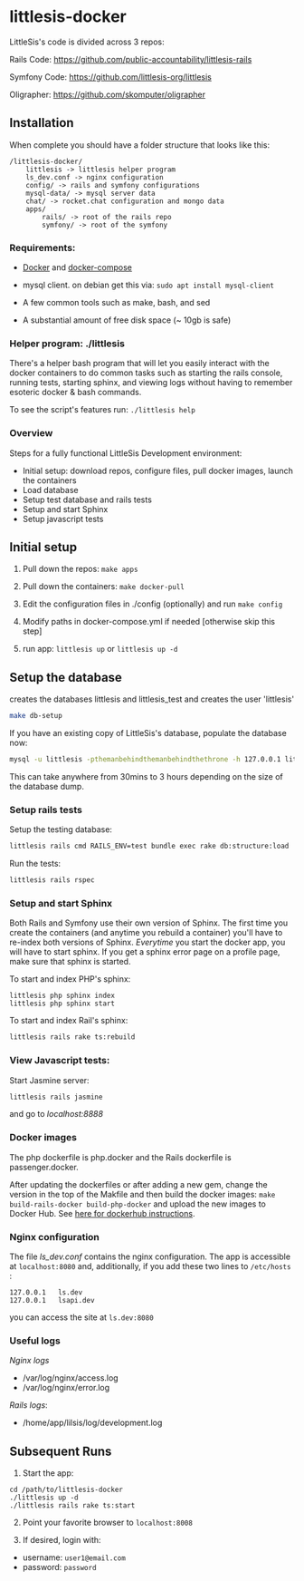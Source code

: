 # littlesis-docker

LittleSis's code is divided across 3 repos:

Rails Code: https://github.com/public-accountability/littlesis-rails

Symfony Code: https://github.com/littlesis-org/littlesis

Oligrapher: https://github.com/skomputer/oligrapher

## Installation

When complete you should have a folder structure that looks like this:

```
/littlesis-docker/
	littlesis -> littlesis helper program
	ls_dev.conf -> nginx configuration
	config/ -> rails and symfony configurations
	mysql-data/ -> mysql server data
	chat/ -> rocket.chat configuration and mongo data
	apps/
		rails/ -> root of the rails repo
		symfony/ -> root of the symfony

```

### Requirements:

* [Docker](https://www.docker.com/community-edition) and [docker-compose](https://docs.docker.com/compose/install/)

* mysql client. on debian get this via: ``` sudo apt install mysql-client ```

* A few common tools such as make, bash, and sed

* A substantial amount of free disk space (~ 10gb is safe)

### Helper program: ./littlesis

There's a helper bash program that will let you easily interact with the docker containers to do common tasks such as starting the rails console, running tests, starting sphinx, and viewing logs without having to remember esoteric docker & bash commands.

To see the script's features run: ``` ./littlesis help ```

### Overview

Steps for a fully functional LittleSis Development environment:

* Initial setup: download repos, configure files, pull docker images, launch the containers
* Load database
* Setup test database and rails tests
* Setup and start Sphinx
* Setup javascript tests


## Initial setup

1) Pull down the repos: ``` make apps ```

2) Pull down the containers: ``` make docker-pull ```

3) Edit the configuration files in ./config (optionally) and run ``` make config ```

4) Modify paths in docker-compose.yml if needed [otherwise skip this step]

5) run app: ``` littlesis up ``` or ``` littlesis up -d ```

## Setup the database

creates the databases littlesis and littlesis_test and creates the user 'littlesis'

``` bash
make db-setup
```

If you have an existing copy of LittleSis's database, populate the database now:

``` bash
mysql -u littlesis -pthemanbehindthemanbehindthethrone -h 127.0.0.1 littlesis < path/to/littlesis_db.sql
```

This can take anywhere from 30mins to 3 hours depending on the size of the database dump.

### Setup rails tests

Setup the testing database:

``` bash
littlesis rails cmd RAILS_ENV=test bundle exec rake db:structure:load
```

Run the tests:
``` bash
littlesis rails rspec
```

### Setup and start Sphinx

Both Rails and Symfony use their own version of Sphinx. The first time you create the containers (and anytime you rebuild a container) you'll have to re-index both versions of Sphinx. _Everytime_ you start the docker app, you will have to start sphinx. If you get a sphinx error page on a profile page, make sure that sphinx is started.

To start and index PHP's sphinx:

```
littlesis php sphinx index
littlesis php sphinx start

```

To start and index Rail's sphinx:

``` bash
littlesis rails rake ts:rebuild
```

### View Javascript tests:

Start Jasmine server:

``` bash
littlesis rails jasmine
```

and go to _localhost:8888_


### Docker images

The php dockerfile is php.docker and the Rails dockerfile is passenger.docker.

After updating the dockerfiles or after adding a new gem, change the version in the top of the Makfile and then build the docker images: ``` make build-rails-docker build-php-docker ``` and upload the new images to Docker Hub. See [here for dockerhub instructions](https://docs.docker.com/engine/getstarted/step_six/).

### Nginx configuration

The file _ls_dev.conf_ contains the nginx configuration.
The app is accessible at ``` localhost:8080 ``` and, additionally, if you add these two lines to  ``` /etc/hosts ``` :

```
127.0.0.1	ls.dev
127.0.0.1	lsapi.dev
```

you can access the site at ``` ls.dev:8080 ```

### Useful logs

*Nginx logs*
  - /var/log/nginx/access.log
  - /var/log/nginx/error.log

*Rails logs*:
   - /home/app/lilsis/log/development.log

## Subsequent Runs

1. Start the app:

```
cd /path/to/littlesis-docker
./littlesis up -d
./littlesis rails rake ts:start
```

2. Point your favorite browser to `localhost:8008`

3. If desired, login with:

* username: `user1@email.com`
* password: `password`
